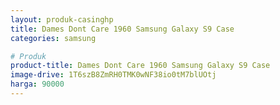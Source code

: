 ```yaml
---
layout: produk-casinghp
title: Dames Dont Care 1960 Samsung Galaxy S9 Case
categories: samsung

# Produk
product-title: Dames Dont Care 1960 Samsung Galaxy S9 Case
image-drive: 1T6szB8ZmRH0TMK0wNF38io0tM7blUOtj
harga: 90000
---
```

